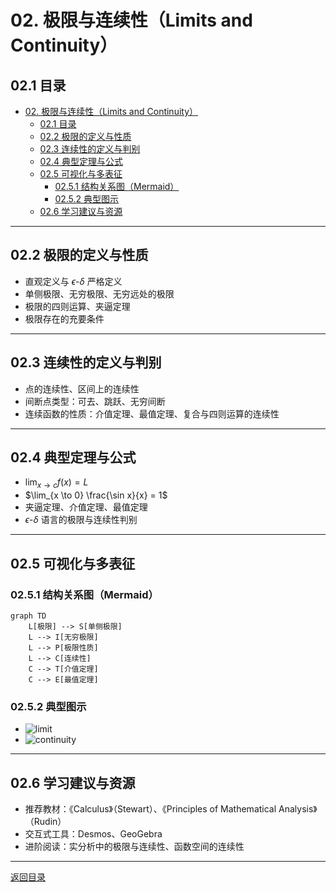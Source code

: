 # 02. 极限与连续性（Limits and Continuity）

## 02.1 目录

- [02. 极限与连续性（Limits and Continuity）](#02-极限与连续性limits-and-continuity)
  - [02.1 目录](#021-目录)
  - [02.2 极限的定义与性质](#022-极限的定义与性质)
  - [02.3 连续性的定义与判别](#023-连续性的定义与判别)
  - [02.4 典型定理与公式](#024-典型定理与公式)
  - [02.5 可视化与多表征](#025-可视化与多表征)
    - [02.5.1 结构关系图（Mermaid）](#0251-结构关系图mermaid)
    - [02.5.2 典型图示](#0252-典型图示)
  - [02.6 学习建议与资源](#026-学习建议与资源)

---

## 02.2 极限的定义与性质

- 直观定义与 $\epsilon$-$\delta$ 严格定义
- 单侧极限、无穷极限、无穷远处的极限
- 极限的四则运算、夹逼定理
- 极限存在的充要条件

---

## 02.3 连续性的定义与判别

- 点的连续性、区间上的连续性
- 间断点类型：可去、跳跃、无穷间断
- 连续函数的性质：介值定理、最值定理、复合与四则运算的连续性

---

## 02.4 典型定理与公式

- $\lim_{x \to c} f(x) = L$
- $\lim_{x \to 0} \frac{\sin x}{x} = 1$
- 夹逼定理、介值定理、最值定理
- $\epsilon$-$\delta$ 语言的极限与连续性判别

---

## 02.5 可视化与多表征

### 02.5.1 结构关系图（Mermaid）

```mermaid
graph TD
    L[极限] --> S[单侧极限]
    L --> I[无穷极限]
    L --> P[极限性质]
    L --> C[连续性]
    C --> T[介值定理]
    C --> E[最值定理]
```

### 02.5.2 典型图示

- ![limit](https://latex.codecogs.com/svg.image?\lim_{x\to%200}\frac{\sin%20x}{x}=1)
- ![continuity](https://latex.codecogs.com/svg.image?\text{Continuous%20Function})

---

## 02.6 学习建议与资源

- 推荐教材：《Calculus》（Stewart）、《Principles of Mathematical Analysis》（Rudin）
- 交互式工具：Desmos、GeoGebra
- 进阶阅读：实分析中的极限与连续性、函数空间的连续性

---

[返回目录](#021-目录)
